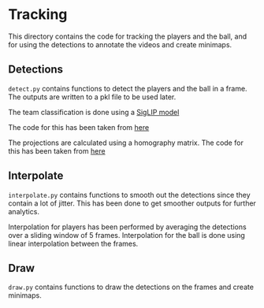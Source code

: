# Tracking

This directory contains the code for tracking the players and the ball,
and for using the detections to annotate the videos and create minimaps.

## Detections
`detect.py` contains functions to detect the players and the ball in a frame.
The outputs are written to a pkl file to be used later.

The team classification is done using a [SigLIP model](https://huggingface.co/docs/transformers/en/model_doc/siglip)

The code for this has been taken from [here](https://github.com/roboflow/sports)

The projections are calculated using a homography matrix. The code for this has been taken from [here](https://github.com/mguti97/No-Bells-Just-Whistles)

## Interpolate
`interpolate.py` contains functions to smooth out the detections since they contain a lot of jitter. This has been done to get smoother outputs for further analytics.

Interpolation for players has been performed by averaging the detections over a sliding window of 5 frames. Interpolation for the ball is done using linear interpolation between the frames.

## Draw
`draw.py` contains functions to draw the detections on the frames and create minimaps.
